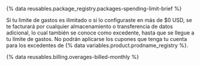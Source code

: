 {% data reusables.package_registry.packages-spending-limit-brief %}

Si tu limite de gastos es ilimitado o si lo configuraste en más de $0 USD, se te facturará por cualquier almacenamiento o transferencia de datos adicional, lo cual también se conoce como excedente, hasta que se llegue a tu límite de gastos. No podrán aplicarse los cupones que tenga tu cuenta para los excedentes de {% data variables.product.prodname_registry %}.

{% data reusables.billing.overages-billed-monthly %}
